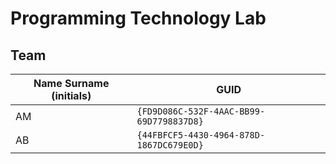 # Programming Technology Lab

## Team

| Name Surname (initials) | GUID                                     |
| ----------------------- | ---------------------------------------- |
| AM                     | `{FD9D086C-532F-4AAC-BB99-69D7798837D8}` |
| AB           | `{44FBFCF5-4430-4964-878D-1867DC679E0D}` |
